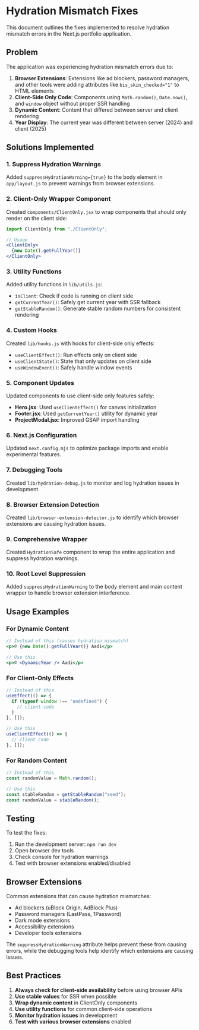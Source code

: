 # Hydration Mismatch Fixes

This document outlines the fixes implemented to resolve hydration mismatch errors in the Next.js portfolio application.

## Problem

The application was experiencing hydration mismatch errors due to:

1. **Browser Extensions**: Extensions like ad blockers, password managers, and other tools were adding attributes like `bis_skin_checked="1"` to HTML elements
2. **Client-Side Only Code**: Components using `Math.random()`, `Date.now()`, and `window` object without proper SSR handling
3. **Dynamic Content**: Content that differed between server and client rendering
4. **Year Display**: The current year was different between server (2024) and client (2025)

## Solutions Implemented

### 1. Suppress Hydration Warnings

Added `suppressHydrationWarning={true}` to the body element in `app/layout.js` to prevent warnings from browser extensions.

### 2. Client-Only Wrapper Component

Created `components/ClientOnly.jsx` to wrap components that should only render on the client side:

```jsx
import ClientOnly from "./ClientOnly";

// Usage
<ClientOnly>
  {new Date().getFullYear()}
</ClientOnly>
```

### 3. Utility Functions

Added utility functions in `lib/utils.js`:

- `isClient`: Check if code is running on client side
- `getCurrentYear()`: Safely get current year with SSR fallback
- `getStableRandom()`: Generate stable random numbers for consistent rendering

### 4. Custom Hooks

Created `lib/hooks.js` with hooks for client-side only effects:

- `useClientEffect()`: Run effects only on client side
- `useClientState()`: State that only updates on client side
- `useWindowEvent()`: Safely handle window events

### 5. Component Updates

Updated components to use client-side only features safely:

- **Hero.jsx**: Used `useClientEffect()` for canvas initialization
- **Footer.jsx**: Used `getCurrentYear()` utility for dynamic year
- **ProjectModal.jsx**: Improved GSAP import handling

### 6. Next.js Configuration

Updated `next.config.mjs` to optimize package imports and enable experimental features.

### 7. Debugging Tools

Created `lib/hydration-debug.js` to monitor and log hydration issues in development.

### 8. Browser Extension Detection

Created `lib/browser-extension-detector.js` to identify which browser extensions are causing hydration issues.

### 9. Comprehensive Wrapper

Created `HydrationSafe` component to wrap the entire application and suppress hydration warnings.

### 10. Root Level Suppression

Added `suppressHydrationWarning` to the body element and main content wrapper to handle browser extension interference.

## Usage Examples

### For Dynamic Content
```jsx
// Instead of this (causes hydration mismatch)
<p>© {new Date().getFullYear()} Aadi</p>

// Use this
<p>© <DynamicYear /> Aadi</p>
```

### For Client-Only Effects
```jsx
// Instead of this
useEffect(() => {
  if (typeof window !== "undefined") {
    // client code
  }
}, []);

// Use this
useClientEffect(() => {
  // client code
}, []);
```

### For Random Content
```jsx
// Instead of this
const randomValue = Math.random();

// Use this
const stableRandom = getStableRandom("seed");
const randomValue = stableRandom();
```

## Testing

To test the fixes:

1. Run the development server: `npm run dev`
2. Open browser dev tools
3. Check console for hydration warnings
4. Test with browser extensions enabled/disabled

## Browser Extensions

Common extensions that can cause hydration mismatches:
- Ad blockers (uBlock Origin, AdBlock Plus)
- Password managers (LastPass, 1Password)
- Dark mode extensions
- Accessibility extensions
- Developer tools extensions

The `suppressHydrationWarning` attribute helps prevent these from causing errors, while the debugging tools help identify which extensions are causing issues.

## Best Practices

1. **Always check for client-side availability** before using browser APIs
2. **Use stable values** for SSR when possible
3. **Wrap dynamic content** in ClientOnly components
4. **Use utility functions** for common client-side operations
5. **Monitor hydration issues** in development
6. **Test with various browser extensions** enabled 